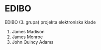 # EDIBO
EDIBO (3. grupa) projekta elektroniska klade

1. James Madison
2. James Monroe
3. John Quincy Adams
